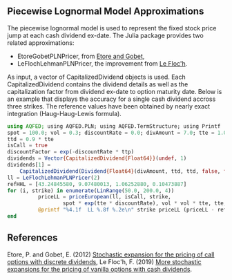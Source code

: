 ## Piecewise Lognormal Model Approximations
The piecewise lognormal model is used to represent the fixed stock price jump at each cash dividend ex-date.
The Julia package provides two related approximations:

* EtoreGobetPLNPricer, from [Etore and Gobet](https://hal.archives-ouvertes.fr/hal-00507787),
* LeFlochLehmanPLNPricer, the improvement from [Le Floc'h](https://papers.ssrn.com/sol3/papers.cfm?abstract_id=2698283).


As input, a vector of CapitalizedDividend objects is used. Each CapitalizedDividend contains the dividend details as well as the capitalization factor from dividend ex-date to option maturity date. Below is an example that displays the accuracy for a single cash dividend accross three strikes.
The reference values have been obtained by nearly exact integration (Haug-Haug-Lewis formula).
```julia
using AQFED; using AQFED.PLN; using AQFED.TermStructure; using Printf
spot = 100.0; vol = 0.3; discountRate = 0.0; divAmount = 7.0; tte = 1.0; ttp = tte
ttd = 0.9 * tte
isCall = true
discountFactor = exp(-discountRate * ttp)
dividends = Vector{CapitalizedDividend{Float64}}(undef, 1)
dividends[1] =
    CapitalizedDividend(Dividend{Float64}(divAmount, ttd, ttd, false, false), exp((tte - ttd) * discountRate))
ll = LeFlochLehmanPLNPricer(2)
refHHL = [43.24845580, 9.07480013, 1.06252880, 0.10473887]
for (i, strike) in enumerate(LinRange(50.0, 200.0, 4))
          priceLL = priceEuropean(ll, isCall, strike,
                  spot * exp(tte * discountRate), vol * vol * tte, tte,  discountFactor, dividends)
          @printf "%4.1f  LL %.8f %.2e\n" strike priceLL (priceLL - refHHL[i])
end
```

## References
Etore, P. and Gobet, E. (2012) [Stochastic expansion for the pricing of call options with discrete dividends](https://hal.archives-ouvertes.fr/hal-00507787/file/dividende_v_final.pdf),
Le Floc'h, F. (2019) [More stochastic expansions for the pricing of vanilla options with cash dividends](https://arxiv.org/pdf/2106.12051).

